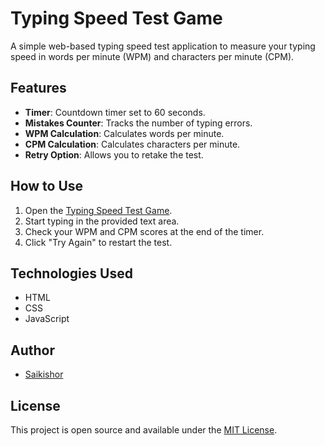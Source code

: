 # Typing Speed Test Game

A simple web-based typing speed test application to measure your typing speed in words per minute (WPM) and characters per minute (CPM).

## Features

- **Timer**: Countdown timer set to 60 seconds.
- **Mistakes Counter**: Tracks the number of typing errors.
- **WPM Calculation**: Calculates words per minute.
- **CPM Calculation**: Calculates characters per minute.
- **Retry Option**: Allows you to retake the test.

## How to Use

1. Open the [Typing Speed Test Game](https://saikishor164.github.io/typing-test/).
2. Start typing in the provided text area.
3. Check your WPM and CPM scores at the end of the timer.
4. Click "Try Again" to restart the test.

## Technologies Used

- HTML
- CSS
- JavaScript

## Author

- [Saikishor](https://github.com/saikishor164)

## License

This project is open source and available under the [MIT License](LICENSE).